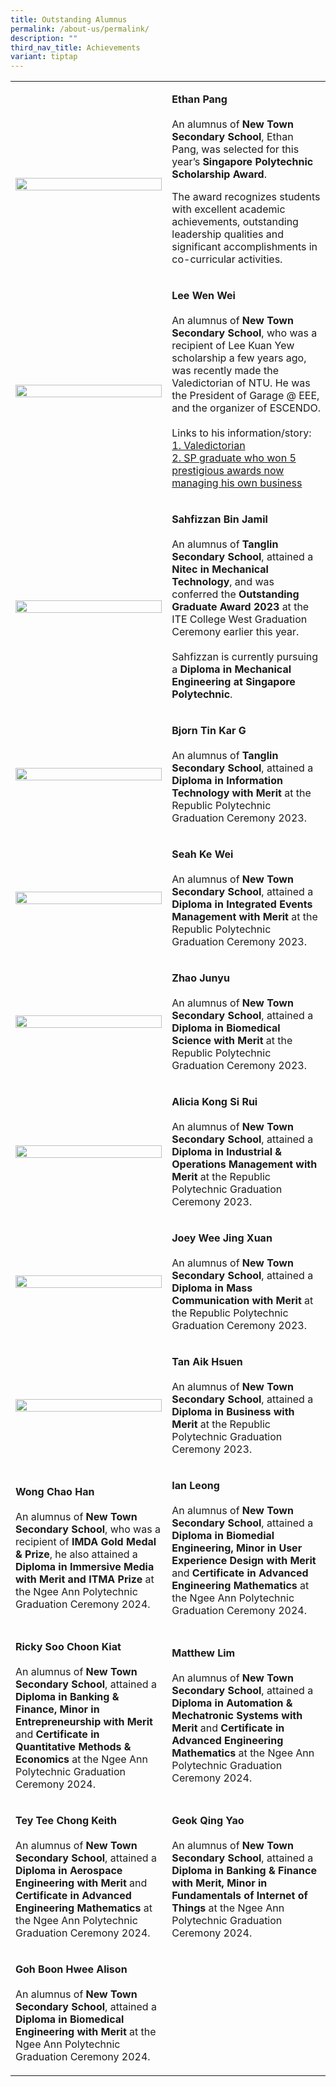 ```yaml
---
title: Outstanding Alumnus
permalink: /about-us/permalink/
description: ""
third_nav_title: Achievements
variant: tiptap
---
```

<table style="minWidth: 50px">
<colgroup>
<col>
<col>
</colgroup>
<tbody>
<tr>
<td rowspan="1" colspan="1">
<p></p>
<div class="isomer-image-wrapper">
<img style="width: 100%" height="auto" width="100%" alt="" src="/images/Outstanding Alumnus/New_Town_Secondary_School_Ethan_Pang_SB.jpg">
</div>
</td>
<td rowspan="1" colspan="1">
<p><strong>Ethan Pang</strong>
<br>
<br>An alumnus of <strong>New Town Secondary School</strong>, Ethan Pang, was
selected for this year’s <strong>Singapore Polytechnic Scholarship Award</strong>.</p>
<p></p>
<p>The award recognizes students with excellent academic achievements, outstanding
leadership qualities and significant accomplishments in co-curricular activities.</p>
</td>
</tr>
<tr>
<td rowspan="1" colspan="1">
<div class="isomer-image-wrapper">
<img style="margin-top:5px" height="auto" width="100%" src="/images/Outstanding%20Alumnus/230928%20lee%20wen%20wei.jpg">
</div>
</td>
<td rowspan="1" colspan="1">
<p><strong>Lee Wen Wei</strong> 
<br>
<br>An alumnus of <strong>New Town Secondary School</strong>, who was a recipient
of Lee Kuan Yew scholarship a few years ago, was recently made the Valedictorian
of NTU. He was the President of Garage @ EEE, and the organizer of ESCENDO.
<br>
<br>Links to his information/story:
<br><a href="https://www.ntu.edu.sg/convocation/about-convocation/valedictorian" rel="noopener noreferrer nofollow" target="_blank">1. Valedictorian</a> 
<br><a href="https://stomp.straitstimes.com/singapore-seen/sp-graduate-who-won-5-prestigious-awards-now-managing-his-own-business" rel="noopener noreferrer nofollow" target="_blank">2. SP graduate who won 5 prestigious awards now managing his own business</a>
</p>
</td>
</tr>
<tr>
<td rowspan="1" colspan="1">
<div class="isomer-image-wrapper">
<img style="margin-top:0px" height="auto" width="100%" src="/images/Outstanding%20Alumnus/230928%20sahfizzan%20bin%20jamil%20oa.png">
</div>
</td>
<td rowspan="1" colspan="1">
<p><strong>Sahfizzan Bin Jamil</strong> 
<br>
<br>An alumnus of <strong>Tanglin Secondary School</strong>, attained a <strong>Nitec in Mechanical Technology</strong>,
and was conferred the <strong>Outstanding Graduate Award 2023</strong> at
the ITE College West Graduation Ceremony earlier this year.
<br>
<br>Sahfizzan is currently pursuing a <strong>Diploma in Mechanical Engineering at Singapore Polytechnic</strong>.</p>
</td>
</tr>
<tr>
<td rowspan="1" colspan="1">
<div class="isomer-image-wrapper">
<img style="width: 100%" height="auto" width="100%" alt="" src="/images/Outstanding Alumnus/2023_RP_Outstanding_Graduates_Page_6.jpg">
</div>
</td>
<td rowspan="1" colspan="1">
<p><strong>Bjorn Tin Kar G</strong>
<br>
<br>An alumnus of <strong>Tanglin Secondary School</strong>, attained a <strong>Diploma in Information Technology with Merit</strong> at
the Republic Polytechnic Graduation Ceremony 2023.</p>
</td>
</tr>
<tr>
<td rowspan="1" colspan="1">
<div class="isomer-image-wrapper">
<img style="width: 100%" height="auto" width="100%" alt="" src="/images/Outstanding Alumnus/2023_RP_Outstanding_Graduates_Page_5.jpg">
</div>
</td>
<td rowspan="1" colspan="1">
<p><strong>Seah Ke Wei</strong>
<br>
<br>An alumnus of <strong>New Town Secondary School</strong>, attained a <strong>Diploma in Integrated Events Management with Merit</strong> at
the Republic Polytechnic Graduation Ceremony 2023.</p>
</td>
</tr>
<tr>
<td rowspan="1" colspan="1">
<div class="isomer-image-wrapper">
<img style="width: 100%" height="auto" width="100%" alt="" src="/images/Outstanding Alumnus/2023_RP_Outstanding_Graduates_Page_4.jpg">
</div>
</td>
<td rowspan="1" colspan="1">
<p><strong>Zhao Junyu</strong>
<br>
<br>An alumnus of <strong>New Town Secondary School</strong>, attained a <strong>Diploma in Biomedical Science with Merit</strong> at
the Republic Polytechnic Graduation Ceremony 2023.</p>
</td>
</tr>
<tr>
<td rowspan="1" colspan="1">
<div class="isomer-image-wrapper">
<img style="width: 100%" height="auto" width="100%" alt="" src="/images/Outstanding Alumnus/2023_RP_Outstanding_Graduates_Page_3.jpg">
</div>
</td>
<td rowspan="1" colspan="1">
<p><strong>Alicia Kong Si Rui</strong>
<br>
<br>An alumnus of <strong>New Town Secondary School</strong>, attained a <strong>Diploma in Industrial &amp; Operations Management with Merit</strong> at
the Republic Polytechnic Graduation Ceremony 2023.</p>
</td>
</tr>
<tr>
<td rowspan="1" colspan="1">
<div class="isomer-image-wrapper">
<img style="width: 100%" height="auto" width="100%" alt="" src="/images/Outstanding Alumnus/2023_RP_Outstanding_Graduates_Page_1.jpg">
</div>
</td>
<td rowspan="1" colspan="1">
<p><strong>Joey Wee Jing Xuan</strong>
<br>
<br>An alumnus of <strong>New Town Secondary School</strong>, attained a <strong>Diploma in Mass Communication with Merit</strong> at
the Republic Polytechnic Graduation Ceremony 2023.</p>
</td>
</tr>
<tr>
<td rowspan="1" colspan="1">
<div class="isomer-image-wrapper">
<img style="width: 100%" height="auto" width="100%" alt="" src="/images/Outstanding Alumnus/2023_RP_Outstanding_Graduates_Page_2.jpg">
</div>
</td>
<td rowspan="1" colspan="1">
<p><strong>Tan Aik Hsuen</strong>
<br>
<br>An alumnus of <strong>New Town Secondary School</strong>, attained a <strong>Diploma in Business with Merit</strong> at
the Republic Polytechnic Graduation Ceremony 2023.</p>
</td>
</tr>
<tr>
<td rowspan="1" colspan="1">
<p><strong>Wong Chao Han</strong>
<br>
<br>An alumnus of <strong>New Town Secondary School</strong>, who was a recipient
of <strong>IMDA Gold Medal &amp; Prize</strong>, he also attained a <strong>Diploma in Immersive Media with Merit and ITMA Prize </strong>at
the Ngee Ann Polytechnic Graduation Ceremony 2024.</p>
</td>
<td rowspan="1" colspan="1">
<p><strong>Ian Leong</strong>
<br>
<br>An alumnus of <strong>New Town Secondary School</strong>, attained a <strong>Diploma in Biomedial Engineering, Minor in User Experience Design with Merit </strong>and<strong> Certificate in Advanced Engineering Mathematics </strong>at
the Ngee Ann Polytechnic Graduation Ceremony 2024.</p>
</td>
</tr>
<tr>
<td rowspan="1" colspan="1">
<p><strong>Ricky Soo Choon Kiat</strong>
<br>
<br>An alumnus of <strong>New Town Secondary School</strong>, attained a <strong>Diploma in Banking &amp; Finance, Minor in Entrepreneurship with Merit </strong>and<strong> Certificate in Quantitative Methods &amp; Economics </strong>at
the Ngee Ann Polytechnic Graduation Ceremony 2024.</p>
</td>
<td rowspan="1" colspan="1">
<p><strong>Matthew Lim</strong>
<br>
<br>An alumnus of <strong>New Town Secondary School</strong>, attained a <strong>Diploma in Automation &amp; Mechatronic Systems with Merit </strong>and<strong> Certificate in Advanced Engineering Mathematics </strong>at
the Ngee Ann Polytechnic Graduation Ceremony 2024.</p>
</td>
</tr>
<tr>
<td rowspan="1" colspan="1">
<p><strong>Tey Tee Chong Keith</strong>
<br>
<br>An alumnus of <strong>New Town Secondary School</strong>, attained a <strong>Diploma in Aerospace Engineering with Merit </strong>and<strong> Certificate in Advanced Engineering Mathematics </strong>at
the Ngee Ann Polytechnic Graduation Ceremony 2024.</p>
</td>
<td rowspan="1" colspan="1">
<p><strong>Geok Qing Yao</strong>
<br>
<br>An alumnus of <strong>New Town Secondary School</strong>, attained a <strong>Diploma in Banking &amp; Finance with Merit, Minor in Fundamentals of Internet of Things </strong>at
the Ngee Ann Polytechnic Graduation Ceremony 2024.</p>
</td>
</tr>
<tr>
<td rowspan="1" colspan="1">
<p><strong>Goh Boon Hwee Alison</strong>
<br>
<br>An alumnus of <strong>New Town Secondary School</strong>, attained a <strong>Diploma in Biomedical Engineering with Merit </strong>at
the Ngee Ann Polytechnic Graduation Ceremony 2024.</p>
</td>
<td rowspan="1" colspan="1">
<p></p>
</td>
</tr>
</tbody>
</table>
<p></p>